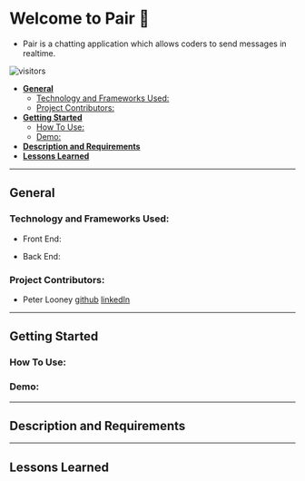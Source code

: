 # **Welcome to Pair 👋** <!-- omit in toc -->

* Pair is a chatting application which allows coders to send messages in realtime.



![visitors](https://visitor-badge.glitch.me/badge?page_id=plooney81.pair)

<!-- ![](https://img.shields.io/badge/Code-JavaScript-informational?style=flat&logo=javascript&logoColor=white&color=2bbc8a)
<hr> -->

- [**General**](#general)
  - [Technology and Frameworks Used:](#technology-and-frameworks-used)
  - [Project Contributors:](#project-contributors)
- [**Getting Started**](#getting-started)
  - [How To Use:](#how-to-use)
  - [Demo:](#demo)
- [**Description and Requirements**](#description-and-requirements)
- [**Lessons Learned**](#lessons-learned)

<hr>

## **General**

<!-- ![](https://img.shields.io/badge/javascript%20-%23323330.svg?&style=for-the-badge&logo=javascript&logoColor=%23F7DF1E)
![](https://img.shields.io/badge/html5%20-%23E34F26.svg?&style=for-the-badge&logo=html5&logoColor=white)
![](https://img.shields.io/badge/css3%20-%231572B6.svg?&style=for-the-badge&logo=css3&logoColor=white) -->

### Technology and Frameworks Used:
* Front End:
  <!-- * ![Bootstrap](https://img.shields.io/badge/bootstrap%20-%23563D7C.svg?&style=for-the-badge&logo=bootstrap&logoColor=white) -->


* Back End:
  <!-- * ![Node](https://img.shields.io/badge/node.js%20-%2343853D.svg?&style=for-the-badge&logo=node.js&logoColor=white) -->


### Project Contributors:
* Peter Looney [github](https://github.com/plooney81) [linkedIn](https://www.linkedin.com/in/peter-looney-27b732166/)

<hr>

## **Getting Started**
<!-- Explain how the project works:
* Include some code snippets -->

### How To Use:

### Demo:

<hr>

## **Description and Requirements**  

<hr>

## **Lessons Learned**

<!-- ## **Credit** and **Licenses** -->